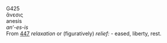 G425  
ἄνεσις  
anesis  
*an‘-es-is*  
From [447](g0447) *relaxation* or (figuratively) *relief:* - eased,
liberty, rest.  
